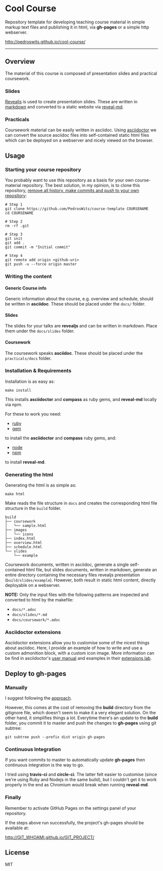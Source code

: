 # Cool Course

Repository template for developing teaching course material in simple markup text files and publishing it in html, via **gh-pages** or a simple http webserver.

http://pedroswits.github.io/cool-course/

---

## Overview

The material of this course is composed of presentation slides and practical coursework.

### Slides

[Revealjs](https://github.com/hakimel/reveal.js/) is used to create presentation slides. These are written in [markdown](https://github.com/adam-p/markdown-here/wiki/Markdown-Cheatsheet) and converted to a static website via [reveal-md](https://github.com/webpro/reveal-md).

### Practicals

Coursework material can be easily written in asciidoc. Using [asciidoctor](https://asciidoctor.org/docs/user-manual/) we can convert the source asciidoc files into self-contained static html files which can be deployed on a webserver and nicely viewed on the browser.

## Usage

### Starting your course repository

You probably want to use this repository as a basis for your own course-material repository. The best solution, in my opinion, is to clone this repository, [remove all history, make commits and push to your own repository](https://stackoverflow.com/a/9683337):

```shell
# Step 1
git clone https://github.com/PedrosWits/course-template COURSENAME
cd COURSENAME

# Step 2
rm -rf .git

# Step 3
git init
git add .
git commit -m "Initial commit"

# Step 4
git remote add origin <github-uri>
git push -u --force origin master
```

### Writing the content

#### Generic Course info

Generic information about the course, e.g. overview and schedule, should be written in **asciidoc**. These should be placed under the `docs/` folder.

#### Slides

The slides for your talks are **revealjs** and can be written in markdown. Place them under the `docs/slides` folder.

#### Coursework

The coursework speaks **asciidoc**. These should be placed under the `practicals/docs` folder.

### Installation & Requirements

Installation is as easy as:

```
make install
```

This installs **asciidoctor** and **compass** as ruby gems, and **reveal-md** locally via npm.

For these to work you need:

- [ruby](https://www.ruby-lang.org/)
- [gem](https://rubygems.org/)

to install the **asciidoctor** and **compass** ruby gems, and:

- [node](https://nodejs.org/)
- [npm](//https://www.npmjs.com//)

to install **reveal-md**.

### Generating the html

Generating the html is as simple as:
```
make html
```

Make reads the file structure in `docs` and creates the corresponding html file structure in the `build` folder.

```
build
├── coursework
│   └── sample.html
├── images
│   └── icons
├── index.html
├── overview.html
├── schedule.html
└── slides
    └── example
```

Coursework documents, written in asciidoc, generate a single self-contained html file, but slides documents, written in markdown, generate an entire directory containing the necessary files revealjs presentation (`build/slides/example`). However, both result in static html content, directly deployable on a webserver.

**NOTE:** Only the input files with the following patterns are inspected and converted to html by the makefile:

- `docs/*.adoc`
- `docs/slides/*.md`
- `docs/coursework/*.adoc`

### Asciidoctor extensions

Asciidoctor extensions allow you to customise some of the nicest things about asciidoc. Here, I provide an example of how to write and use a custom admonition block, with a custom icon image. More information can be find in asciidoctor's [user manual](https://asciidoctor.org/docs/user-manual/#extensions) and examples in their [extensions lab](https://github.com/asciidoctor/asciidoctor-extensions-lab).


## Deploy to **gh-pages**

### Manually

I suggest following the [approach](https://gist.github.com/cobyism/4730490).

However, this comes at the cost of removing the **build** directory from the gitignore file, which doesn't seem to make it a very elegant solution. On the other hand, it simplifies things a lot. Everytime there's an update to the **build** folder, you commit it to master and push the changes to **gh-pages** using git subtree:

```
git subtree push --prefix dist origin gh-pages
```

### Continuous Integration

If you want commits to master to automatically update **gh-pages** then continuous integration is the way to go.

I tried using **travis-ci** and **circle-ci**. The latter felt easier to customise (since we're using Ruby and Nodejs in the same build), but I couldn't get it to work properly in the end as Chromium would break when running **reveal-md**.

### Finally

Remember to activate GitHub Pages on the settings panel of your repository.

If the steps above run successfully, the project's gh-pages should be available at:

http://GIT_WHOAMI.github.io/GIT_PROJECT/

## License
MIT
